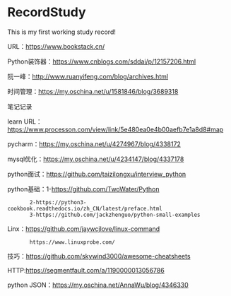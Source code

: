 # RecordStudy
This is my first working study record!


URL：https://www.bookstack.cn/

Python装饰器：https://www.cnblogs.com/sddai/p/12157206.html

阮一峰：http://www.ruanyifeng.com/blog/archives.html

时间管理：https://my.oschina.net/u/1581846/blog/3689318

笔记记录

learn URL：https://www.processon.com/view/link/5e480ea0e4b00aefb7e1a8d8#map

pycharm：https://my.oschina.net/u/4274967/blog/4338172

mysql优化：https://my.oschina.net/u/4234147/blog/4337178

python面试：https://github.com/taizilongxu/interview_python

python基础：1-https://github.com/TwoWater/Python

           2-https://python3-cookbook.readthedocs.io/zh_CN/latest/preface.html
           3-https://github.com/jackzhenguo/python-small-examples

Linx：https://github.com/jaywcjlove/linux-command

           https://www.linuxprobe.com/

技巧：https://github.com/skywind3000/awesome-cheatsheets

HTTP:https://segmentfault.com/a/1190000013056786

python JSON：https://my.oschina.net/AnnaWu/blog/4346330
